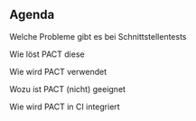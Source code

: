 ## Agenda

Welche Probleme gibt es bei Schnittstellentests <!-- .element: class="fragment" -->

Wie löst PACT diese <!-- .element: class="fragment" -->

Wie wird PACT verwendet <!-- .element: class="fragment" -->

Wozu ist PACT (nicht) geeignet <!-- .element: class="fragment" -->

Wie wird PACT in CI integriert <!-- .element: class="fragment" -->



